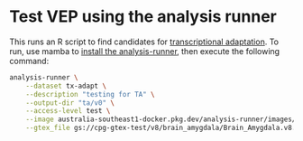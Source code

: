 # Test VEP using the analysis runner

This runs an R script to find candidates for [transcriptional adaptation](https://www.nature.com/articles/s41586-019-1064-z). To run, use mamba to [install the analysis-runner](https://github.com/populationgenomics/team-docs/blob/main/getting_started.md#analysis-runner), then execute the following command:

```sh
analysis-runner \
    --dataset tx-adapt \
    --description "testing for TA" \
    --output-dir "ta/v0" \
    --access-level test \
    --image australia-southeast1-docker.pkg.dev/analysis-runner/images/driver-r:1.2 get_ta_candidates.R \
    --gtex_file gs://cpg-gtex-test/v8/brain_amygdala/Brain_Amygdala.v8.EUR.allpairs.chr21.parquet
```
